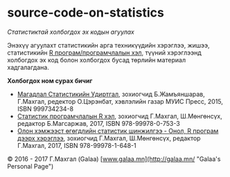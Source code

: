 # source-code-on-statistics

*Статистиктай холбогдох эх кодын агуулах*

Энэхүү агуулахт статистикийн арга техникүүдийн хэрэглээ, жишээ, статистикийн [R програм/програмчлалын хэл](https://mn.wikipedia.org/wiki/R_(%D0%BF%D1%80%D0%BE%D0%B3%D1%80%D0%B0%D0%BC%D1%87%D0%BB%D0%B0%D0%BB%D1%8B%D0%BD_%D1%85%D1%8D%D0%BB)), түүний хэрэглээнд холбогдох эх код болон холбогдох бусад төрлийн материал хадгалагдана.

**Холбогдох ном сурах бичиг**

* [Магадлал Статистикийн Удиртгал](http://magadlal.mn/books/id-1.html), зохиогчид Б.Жамъяншарав, Г.Махгал, редектор О.Цэрэнбат, хэвлэлийн газар МУИС Пресс, 2015, ISBN 999734234-8
* [Статистик програмчлалын R хэл](http://magadlal.mn/books/id-2.html), зохиогчид Г.Махгал, Ш.Мөнгөнсүх, редактор Б.Магсаржав, 2017, ISBN 978-99978-0-753-3
* [Олон хэмжээст өгөгдлийн статистик шинжилгээ - Онол, R програм дээрх хэрэглээ](http://magadlal.mn/books/id-3.html), зохиогчид Г.Махгал, Ш.Мөнгөнсүх, редактор Г.Махгал, 2017, ISBN 978-99978-1-648-1

© 2016 - 2017 Г.Махгал (Galaa) [www.galaa.mn](http://galaa.mn/ "Galaa's Personal Page")
